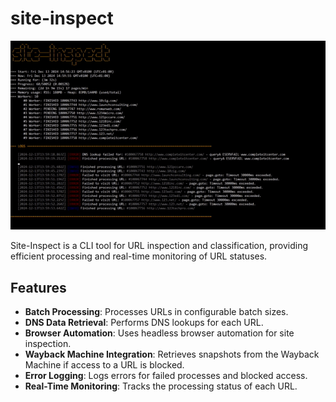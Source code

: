 ﻿# site-inspect
![](https://raw.githubusercontent.com/oubyssf/site-inspect/refs/heads/main/site-inspect.gif)

Site-Inspect is a CLI tool for URL inspection and classification, providing efficient processing and real-time monitoring of URL statuses.


## Features
- **Batch Processing**: Processes URLs in configurable batch sizes.
- **DNS Data Retrieval**: Performs DNS lookups for each URL.
- **Browser Automation**: Uses headless browser automation for site inspection.
- **Wayback Machine Integration**: Retrieves snapshots from the Wayback Machine if access to a URL is blocked.
- **Error Logging**: Logs errors for failed processes and blocked access.
- **Real-Time Monitoring**: Tracks the processing status of each URL.
